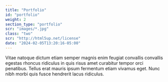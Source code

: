 ```yaml
---
title: "Portfolio"
id: "portfolio"
weight: 2
section_type: "portfolio"
scr: "images/*.jpg"
class: "two"
scr: "http://html5up.net/license"
date: "2024-02-05T13:20:16-05:00"
---
```


Vitae natoque dictum etiam semper magnis enim feugiat convallis convallis egestas rhoncus ridiculus in quis risus amet curabitur tempor orci penatibus. Tellus erat mauris ipsum fermentum etiam vivamus eget. Nunc nibh morbi quis fusce hendrerit lacus ridiculus.

